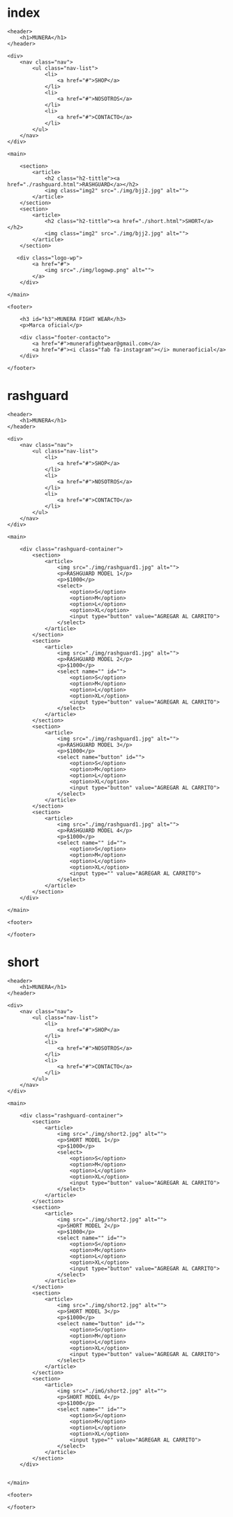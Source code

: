 # index

<!DOCTYPE html>
<html lang="en">
<head>
    <meta charset="UTF-8">
    <meta name="viewport" content="width=device-width, initial-scale=1.0">
    <link rel="preconnect" href="https://fonts.googleapis.com">
    <link rel="preconnect" href="https://fonts.gstatic.com" crossorigin>
    <link rel="preconnect" href="https://fonts.googleapis.com">
    <link rel="preconnect" href="https://fonts.googleapis.com">
    <link rel="preconnect" href="https://fonts.gstatic.com" crossorigin>
    <link href="https://fonts.googleapis.com/css2?family=Agbalumo&family=Creepster&family=Lacquer&family=Mooli&family=Oswald:wght@500&family=Roboto:ital,wght@0,300;0,400;0,700;0,900;1,300&family=Tilt+Neon&display=swap" rel="stylesheet">
    <link rel="preconnect" href="https://fonts.googleapis.com">
    <link rel="preconnect" href="https://fonts.gstatic.com" crossorigin>
    <link href="https://fonts.googleapis.com/css2?family=Agbalumo&family=Creepster&family=Lacquer&family=Mooli&family=Oswald:wght@500&family=Roboto:ital,wght@0,300;0,400;0,700;0,900;1,300&family=Tilt+Neon&display=swap" rel="stylesheet">
    <link rel="stylesheet" href="./css/estilos.css">
    <title>Munera Fight Wear</title>
</head>

<body>

    <header>
        <h1>MUNERA</h1>
    </header>

    <div>
        <nav class="nav">
            <ul class="nav-list">
                <li>
                    <a href="#">SHOP</a>
                </li>
                <li>
                    <a href="#">NOSOTROS</a>
                </li>
                <li>
                    <a href="#">CONTACTO</a>
                </li>
            </ul>
        </nav>
    </div>

    <main>

        <section>
            <article>
                <h2 class="h2-tittle"><a href="./rashguard.html">RASHGUARD</a></h2>    
                <img class="img2" src="./img/bjj2.jpg" alt="">
            </article>
        </section>
        <section>
            <article>
                <h2 class="h2-tittle"><a href="./short.html">SHORT</a></h2>
                <img class="img2" src="./img/bjj2.jpg" alt="">
            </article>
        </section>
          
       <div class="logo-wp">
            <a href="#">
                <img src="./img/logowp.png" alt="">
            </a>
        </div>
             
    </main>

    <footer>

        <h3 id="h3">MUNERA FIGHT WEAR</h3>
        <p>Marca oficial</p>

        <div class="footer-contacto">
            <a href="#">munerafightwear@gmail.com</a>
            <a href="#"><i class="fab fa-instagram"></i> muneraoficial</a>
        </div>
        
    </footer>

</body>
</html>

# rashguard

<!DOCTYPE html>
<html lang="en">
<head>
    <meta charset="UTF-8">
    <meta name="viewport" content="width=device-width, initial-scale=1.0">
    <link rel="preconnect" href="https://fonts.googleapis.com">
    <link rel="preconnect" href="https://fonts.gstatic.com" crossorigin>
    <link rel="preconnect" href="https://fonts.googleapis.com">
    <link rel="preconnect" href="https://fonts.googleapis.com">
    <link rel="preconnect" href="https://fonts.gstatic.com" crossorigin>
    <link href="https://fonts.googleapis.com/css2?family=Agbalumo&family=Creepster&family=Lacquer&family=Mooli&family=Oswald:wght@500&family=Roboto:ital,wght@0,300;0,400;0,700;0,900;1,300&family=Tilt+Neon&display=swap" rel="stylesheet">
    <link rel="preconnect" href="https://fonts.googleapis.com">
    <link rel="preconnect" href="https://fonts.gstatic.com" crossorigin>
    <link href="https://fonts.googleapis.com/css2?family=Agbalumo&family=Creepster&family=Lacquer&family=Mooli&family=Oswald:wght@500&family=Roboto:ital,wght@0,300;0,400;0,700;0,900;1,300&family=Tilt+Neon&display=swap" rel="stylesheet">
    <link rel="stylesheet" href="./css/estilos.css">
    <title>Munera Fight Wear</title>
</head>

<body>

    <header>
        <h1>MUNERA</h1>
    </header>

    <div>
        <nav class="nav">
            <ul class="nav-list">
                <li>
                    <a href="#">SHOP</a>
                </li>
                <li>
                    <a href="#">NOSOTROS</a>
                </li>
                <li>
                    <a href="#">CONTACTO</a>
                </li>
            </ul>
        </nav>
    </div>

    <main>

        <div class="rashguard-container">
            <section>
                <article>
                    <img src="./img/rashguard1.jpg" alt="">
                    <p>RASHGUARD MODEL 1</p>
                    <p>$1000</p>
                    <select>
                        <option>S</option>
                        <option>M</option>
                        <option>L</option>
                        <option>XL</option>
                        <input type="button" value="AGREGAR AL CARRITO">
                    </select>
                </article>
            </section>
            <section>
                <article>
                    <img src="./img/rashguard1.jpg" alt="">
                    <p>RASHGUARD MODEL 2</p>
                    <p>$1000</p>
                    <select name="" id="">
                        <option>S</option>
                        <option>M</option>
                        <option>L</option>
                        <option>XL</option>
                        <input type="button" value="AGREGAR AL CARRITO">
                    </select>
                </article>
            </section>
            <section>
                <article>
                    <img src="./img/rashguard1.jpg" alt="">
                    <p>RASHGUARD MODEL 3</p>
                    <p>$1000</p>
                    <select name="button" id="">
                        <option>S</option>
                        <option>M</option>
                        <option>L</option>
                        <option>XL</option>
                        <input type="button" value="AGREGAR AL CARRITO">
                    </select>
                </article>
            </section>
            <section>
                <article>
                    <img src="./img/rashguard1.jpg" alt="">
                    <p>RASHGUARD MODEL 4</p>
                    <p>$1000</p>
                    <select name="" id="">
                        <option>S</option>
                        <option>M</option>
                        <option>L</option>
                        <option>XL</option>
                        <input type="" value="AGREGAR AL CARRITO">
                    </select>
                </article>
            </section>
        </div>

    </main>

    <footer>

    </footer>

</body>
</html>

# short 

<!DOCTYPE html>
<html lang="en">
<head>
    <meta charset="UTF-8">
    <meta name="viewport" content="width=device-width, initial-scale=1.0">
    <link rel="preconnect" href="https://fonts.googleapis.com">
    <link rel="preconnect" href="https://fonts.gstatic.com" crossorigin>
    <link rel="preconnect" href="https://fonts.googleapis.com">
    <link rel="preconnect" href="https://fonts.googleapis.com">
    <link rel="preconnect" href="https://fonts.gstatic.com" crossorigin>
    <link href="https://fonts.googleapis.com/css2?family=Agbalumo&family=Creepster&family=Lacquer&family=Mooli&family=Oswald:wght@500&family=Roboto:ital,wght@0,300;0,400;0,700;0,900;1,300&family=Tilt+Neon&display=swap" rel="stylesheet">
    <link rel="preconnect" href="https://fonts.googleapis.com">
    <link rel="preconnect" href="https://fonts.gstatic.com" crossorigin>
    <link href="https://fonts.googleapis.com/css2?family=Agbalumo&family=Creepster&family=Lacquer&family=Mooli&family=Oswald:wght@500&family=Roboto:ital,wght@0,300;0,400;0,700;0,900;1,300&family=Tilt+Neon&display=swap" rel="stylesheet">
    <link rel="stylesheet" href="./css/estilos.css">
    <title>Munera Fight Wear</title>
</head>

<body>

    <header>
        <h1>MUNERA</h1>
    </header>

    <div>
        <nav class="nav">
            <ul class="nav-list">
                <li>
                    <a href="#">SHOP</a>
                </li>
                <li>
                    <a href="#">NOSOTROS</a>
                </li>
                <li>
                    <a href="#">CONTACTO</a>
                </li>
            </ul>
        </nav>
    </div>

    <main>

        <div class="rashguard-container">
            <section>
                <article>
                    <img src="./img/short2.jpg" alt="">
                    <p>SHORT MODEL 1</p>
                    <p>$1000</p>
                    <select>
                        <option>S</option>
                        <option>M</option>
                        <option>L</option>
                        <option>XL</option>
                        <input type="button" value="AGREGAR AL CARRITO">
                    </select>
                </article>
            </section>
            <section>
                <article>
                    <img src="./img/short2.jpg" alt="">
                    <p>SHORT MODEL 2</p>
                    <p>$1000</p>
                    <select name="" id="">
                        <option>S</option>
                        <option>M</option>
                        <option>L</option>
                        <option>XL</option>
                        <input type="button" value="AGREGAR AL CARRITO">
                    </select>
                </article>
            </section>
            <section>
                <article>
                    <img src="./img/short2.jpg" alt="">
                    <p>SHORT MODEL 3</p>
                    <p>$1000</p>
                    <select name="button" id="">
                        <option>S</option>
                        <option>M</option>
                        <option>L</option>
                        <option>XL</option>
                        <input type="button" value="AGREGAR AL CARRITO">
                    </select>
                </article>
            </section>
            <section>
                <article>
                    <img src="./imG/short2.jpg" alt="">
                    <p>SHORT MODEL 4</p>
                    <p>$1000</p>
                    <select name="" id="">
                        <option>S</option>
                        <option>M</option>
                        <option>L</option>
                        <option>XL</option>
                        <input type="" value="AGREGAR AL CARRITO">
                    </select>
                </article>
            </section>
        </div>


    </main>

    <footer>

    </footer>

</body>
</html>
